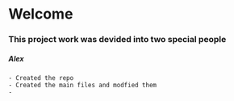 # Welcome

### This project work was devided into two special people



##### Alex

```
- Created the repo
- Created the main files and modfied them
- 
